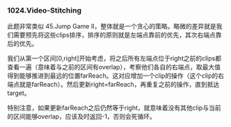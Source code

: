 ### 1024.Video-Stitching

此题非常类似 45.Jump Game II，整体就是一个贪心的策略。略微的差异就是我们需要预先将这些clips排序，排序的原则就是左端点靠前的优先，其次右端点靠后的优先。

我们从第一个区间[0,right]开始考虑，将之后所有左端点位于right之前的clips都查看一遍（意味着与之前的区间有overlap），考察他们各自的右端点，取最大值得到能够推进到最远的位置farReach。这对应增加一个clip的操作（这个clip的右端点就是farReach）。然后更新right=farReach，再重复之前的操作，直到抵达target。

特别注意，如果更新farReach之后仍然等于right，就意味着没有其他clip与当前的区间能够overlap，应该及时返回-1，否则会死循环。
